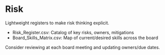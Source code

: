# Risk

Lightweight registers to make risk thinking explicit.

- Risk_Register.csv: Catalog of key risks, owners, mitigations
- Board_Skills_Matrix.csv: Map of current/desired skills across the board

Consider reviewing at each board meeting and updating owners/due dates.
